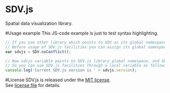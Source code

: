 # SDV.js
Spatial data visualization library.

#Usage example
This JS-code example is just to test syntax highlighting.
```javascript
// If you use other library which points to SDV as its global namespace, you can avoid such problem.
// Before usage of SDV.js facilities you can assign its global namespace to a local variable as follows:
var sdvjs = SDV.noConflict();

// Now sdvjs variable points to SDV.js library global namespace, and SDV points to that other library namespace.
// So you can use SDV.js facilities through a local variable as follows:
console.log('Current SDV.js version is ' + sdvjs.version);
```

#License
SDV.js is released under the [MIT license](http://en.wikipedia.org/wiki/MIT_License).<br>
See [license file](LICENSE) for details.